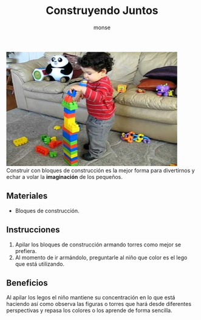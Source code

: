 ﻿---
layout: post
title:  "Construyendo Juntos"
tags: [espacial]
categories: [infantes, actividad]
author: monse
image: /assets/posts/2020-06-05-construyendo-juntos.jpg
---
![Actividad de bloques de construcción](/assets/posts/2020-06-05-construyendo-juntos.jpg)
Construir con bloques de construcción es la mejor forma para divertirnos y echar a volar la **imaginación** de los pequeños. 

## Materiales 
- Bloques de construcción.
 
## Instrucciones 
1. Apilar los bloques de construcción armando torres como mejor se prefiera.
2. Al momento de ir armándolo, preguntarle al niño que color es el lego que está utilizando. 

## Beneficios 
Al apilar los legos el niño mantiene su concentración en lo que está haciendo así como observa las figuras o torres que hará desde diferentes perspectivas y repasa los colores o los aprende de forma sencilla.